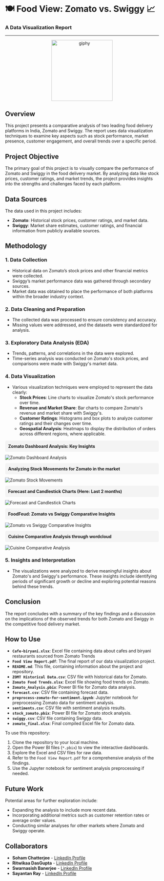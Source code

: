 
# 🍽️ Food View: Zomato vs. Swiggy 📈

### A Data Visualization Report

</div>

---

<div align="center">
<img src="https://github.com/user-attachments/assets/564889a9-912b-4f4b-9e2e-8f58dad0227a" width="200" height="200" alt="giphy" style="margin-left: 50 %;">
</div>

## Overview
This project presents a comparative analysis of two leading food delivery platforms in India, Zomato and Swiggy. The report uses data visualization techniques to examine key aspects such as stock performance, market presence, customer engagement, and overall trends over a specific period.

## Project Objective
The primary goal of this project is to visually compare the performance of Zomato and Swiggy in the food delivery market. By analyzing data like stock prices, customer ratings, and market trends, the project provides insights into the strengths and challenges faced by each platform.

## Data Sources
The data used in this project includes:
- **Zomato**: Historical stock prices, customer ratings, and market data.
- **Swiggy**: Market share estimates, customer ratings, and financial information from publicly available sources.

## Methodology
### 1. Data Collection
   - Historical data on Zomato’s stock prices and other financial metrics were collected.
   - Swiggy’s market performance data was gathered through secondary sources.
   - Market data was obtained to place the performance of both platforms within the broader industry context.

### 2. Data Cleaning and Preparation
   - The collected data was processed to ensure consistency and accuracy.
   - Missing values were addressed, and the datasets were standardized for analysis.

### 3. Exploratory Data Analysis (EDA)
   - Trends, patterns, and correlations in the data were explored.
   - Time-series analysis was conducted on Zomato's stock prices, and comparisons were made with Swiggy's market data.

### 4. Data Visualization
   - Various visualization techniques were employed to represent the data clearly:
     - **Stock Prices**: Line charts to visualize Zomato's stock performance over time.
     - **Revenue and Market Share**: Bar charts to compare Zomato's revenue and market share with Swiggy's.
     - **Customer Ratings**: Histograms and box plots to analyze customer ratings and their changes over time.
     - **Geospatial Analysis**: Heatmaps to display the distribution of orders across different regions, where applicable.
    
<div style="padding: 10px; margin: 10px 0; background-color: #f4f4f4; border-radius: 5px;">
    <strong>Zomato Dashboard Analysis: Key Insights</strong>
</div>
<img src="https://github.com/user-attachments/assets/f8341b89-4f0c-4abb-a48c-cdb13c471a16" alt="Zomato Dashboard Analysis" />

<div style="padding: 10px; margin: 10px 0; background-color: #f4f4f4; border-radius: 5px;">
    <strong>Analyzing Stock Movements for Zomato in the market</strong>
</div>
<img src="https://github.com/user-attachments/assets/20b3b4b7-d8be-4a89-9d62-5faf6a8f100a" alt="Zomato Stock Movements" />

<div style="padding: 10px; margin: 10px 0; background-color: #f4f4f4; border-radius: 5px;">
    <strong>Forecast and Candlestick Charts (Here: Last 2 months)</strong>
</div>
<img src="https://github.com/user-attachments/assets/37606fba-7e47-4033-82d2-6bbdd2292038" alt="Forecast and Candlestick Charts" />

<div style="padding: 10px; margin: 10px 0; background-color: #f4f4f4; border-radius: 5px;">
    <strong>FoodFeud: Zomato vs Swiggy Comparative Insights</strong>
</div>
<img src="https://github.com/user-attachments/assets/26e70096-84b8-4a0c-901c-3a8a5fd44487" alt="Zomato vs Swiggy Comparative Insights" />

<div style="padding: 10px; margin: 10px 0; background-color: #f4f4f4; border-radius: 5px;">
    <strong>Cuisine Comparative Analysis through wordcloud</strong>
</div>
<img src="https://github.com/user-attachments/assets/7b0f8bce-09b7-45f1-812b-7e379d82b491" alt="Cuisine Comparative Analysis" />


### 5. Insights and Interpretation
   - The visualizations were analyzed to derive meaningful insights about Zomato's and Swiggy's performance. These insights include identifying periods of significant growth or decline and exploring potential reasons behind these trends.

## Conclusion
The report concludes with a summary of the key findings and a discussion on the implications of the observed trends for both Zomato and Swiggy in the competitive food delivery market.

## How to Use

- **`Cafe-biryani.xlsx`**: Excel file containing data about cafes and biryani restaurants sourced from Zomato Trends
- **`Food View Report.pdf`**: The final report of our data visualization project.
- **`README.md`**: This file, containing information about the project and repository.
- **`ZOMT Historical Data.csv`**: CSV file with historical data for Zomato.
- **`Zomato Food Trends.xlsx`**: Excel file showing food trends on Zomato.
- **`Zomato_Analysis.pbix`**: Power BI file for Zomato data analysis.
- **`forecast.csv`**: CSV file containing forecast data.
- **`preprocess-zomato-for-sentiment.ipynb`**: Jupyter notebook for preprocessing Zomato data for sentiment analysis.
- **`sentiments.csv`**: CSV file with sentiment analysis results.
- **`stock_zomato.pbix`**: Power BI file for Zomato stock analysis.
- **`swiggy.csv`**: CSV file containing Swiggy data.
- **`zomato_final.xlsx`**: Final compiled Excel file for Zomato data.

To use this repository:
1. Clone the repository to your local machine.
2. Open the Power BI files (`*.pbix`) to view the interactive dashboards.
3. Explore the Excel and CSV files for raw data.
4. Refer to the `Food View Report.pdf` for a comprehensive analysis of the findings.
5. Use the Jupyter notebook for sentiment analysis preprocessing if needed.

## Future Work
Potential areas for further exploration include:
- Expanding the analysis to include more recent data.
- Incorporating additional metrics such as customer retention rates or average order values.
- Conducting similar analyses for other markets where Zomato and Swiggy operate.

## Collaborators
- **Soham Chatterjee** - [LinkedIn Profile](https://www.linkedin.com/in/soham-chatterjee--/)
- **Ritwikaa DasGupta** - [LinkedIn Profile](https://www.linkedin.com/in/ritwika-das-gupta-372562202/)
- **Swarnasish Banerjee** - [LinkedIn Profile](https://www.linkedin.com/in/swarnasish-banerjee-9923ab227/)
- **Sayantan Ray** - [LinkedIn Profile](https://www.linkedin.com/in/sayantan-ray-728218195/)

